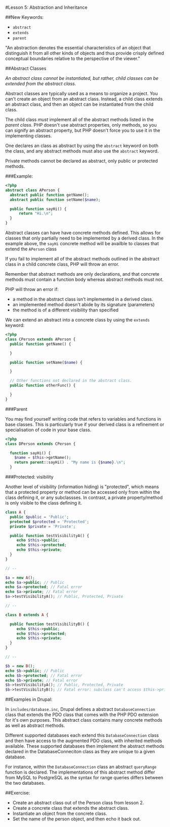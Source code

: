#Lesson 5: Abstraction and Inheritance

##New Keywords:

 - `abstract`
 - `extends`
 - `parent`

"An abstraction denotes the essential characteristics of an object that
distinguish it from all other kinds of objects and thus provide crisply defined
conceptual boundaries relative to the perspective of the viewer."

##Abstract Classes

*An abstract class cannot be instantiated, but rather, _child classes_ can be
extended from the abstract class.*

Abstract classes are typically used as a means to organize a project.  You
can't create an object from an abstract class. Instead, a child class extends
an abstract class, and then an object can be instantiated from the child class.

The child class *must* implement all of the abstract methods listed in the
_parent class_. PHP doesn't use abstract properties, only methods, so you can
signify an abstract property, but PHP doesn't force you to use it in the
implementing classes.

One declares an class as abstract by using the `abstract` keyword on both the
class, and any abstract methods must also use the `abstract` keyword.

Private methods cannot be declared as abstract, only public or protected
methods.

###Example:

```php
<?php
abstract class APerson {
  abstract public function getName();
  abstract public function setName($name);

  public function sayHi() {
      return "Hi.\n";
  }
}
```

Abstract classes can have have concrete methods defined. This allows for
classes that only partially need to be implemented by a derived class. In the
example above, the `sayHi` concrete method will be availble to classes that
extend the `APerson` class

If you fail to implement all of the abstract methods outlined in the abstract
class in a child concrete class, PHP will throw an error.

Remember that abstract methods are only declarations, and that concrete
methods must contain a function body whereas abstract methods must not.

PHP will throw an error if:

 - a method in the abstract class isn't implemented in a derived class.
 - an implemented method doesn't abide by its signature (parameters)
 - the method is of a different visibility than specified

We can extend an abstract into a concrete class by using the `extends` keyword:

```php
<?php
class CPerson extends APerson {
  public function getName() {

  }

  public function setName($name) {

  }

  // Other functions not declared in the abstract class.
  public function otherFunc() {

  }
}
```

###Parent

You may find yourself writing code that refers to variables and functions in base classes. This is particularly true if your derived class is a refinement or specialisation of code in your base class.

```php
<?php
class DPerson extends CPerson {

  function sayHi() {
    $name = $this->getName();
    return parent::sayHi() . "My name is {$name}.\n";
  }

```

###Protected: visibility

Another level of visibility (information hiding) is "protected", which means that a protected property or method can be
accessed only from within the class defining it, or any subclassses. In contrast, a private property/method is only
visible to the class defining it.

```php
class A {
  public $public = 'Public';
  protected $protected = 'Protected';
  private $private = 'Private';

  public function testVisibilityA() {
     echo $this->public;
     echo $this->protected;
     echo $this->private;
  }
}

// --

$a = new A();
echo $a->public; // Public
echo $a->protected; // Fatal error
echo $a->private; // Fatal error
$a->testVisibilityA(); // Public, Protected, Private

// --

class B extends A {

  public function testVisibilityB() {
     echo $this->public;
     echo $this->protected;
     echo $this->private;
  }
}

// --

$b = new B();
echo $b->public; // Public
echo $b->protected; // Fatal error
echo $b->private; // Fatal error
$b->testVisibilityA(); // Public, Protected, Private
$b->testVisibilityB(); // Fatal error: subclass can't access $this->private
```

##Examples in Drupal:

In `includes/database.inc`, Drupal defines a abstract `DatabaseConnection` class that
extends the PDO class that comes with the PHP PDO extension for it's own
purposes. This abstract class contains many concrete methods as well as
abstract methods.

Different supported databases each extend this `DatabaseConnection` class and
then have access to the augmented PDO class, with inherited methods available.
These supported databases then implement the abstract methods declared in the
DatabaseConneciton class as they are unique to a given database.

For instance, within the `DatabaseConnection` class an abstract `queryRange`
function is declared. The implementations of this abstract method differ from
MySQL to PostgreSQL as the syntax for range queries differs between the two
databases.

##Exercise:

 - Create an abstract class out of the Person class from lesson 2.
 - Create a concrete class that extends the abstract class.
 - Instantiate an object from the concrete class.
 - Set the name of the person object, and then echo it back out.
